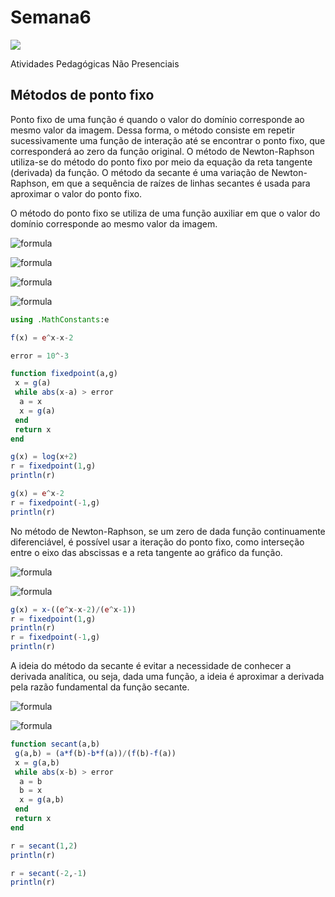 # Semana6
![](https://github.com/ifes-guarapari-cnum-enel-2020/Semana6/workflows/Julia%20CI/badge.svg)

Atividades Pedagógicas Não Presenciais

## Métodos de ponto fixo
Ponto fixo de uma função é quando o valor do domínio corresponde ao mesmo valor da imagem. Dessa forma, o método consiste em repetir sucessivamente uma função de interação até se encontrar o ponto fixo, que corresponderá ao zero da função original. O método de Newton-Raphson utiliza-se do método do ponto fixo por meio da equação da reta tangente (derivada) da função. O método da secante é uma variação de Newton-Raphson, em que a sequência de raízes de linhas secantes é usada para aproximar o valor do ponto fixo.

O método do ponto fixo se utiliza de uma função auxiliar em que o valor do domínio corresponde ao mesmo valor da imagem.

![formula](https://render.githubusercontent.com/render/math?math=e^x=x%2B2)

![formula](https://render.githubusercontent.com/render/math?math=f(x)=e^x-x-2)

![formula](https://render.githubusercontent.com/render/math?math=g(x)=e^x-2=x)

![formula](https://render.githubusercontent.com/render/math?math=g(x)=\ln(x%2B2)=x)
```julia
using .MathConstants:e

f(x) = e^x-x-2

error = 10^-3

function fixedpoint(a,g)
 x = g(a)
 while abs(x-a) > error
  a = x
  x = g(a)
 end
 return x
end

g(x) = log(x+2)
r = fixedpoint(1,g)
println(r)

g(x) = e^x-2
r = fixedpoint(-1,g)
println(r)
```

No método de Newton-Raphson, se um zero de dada função continuamente diferenciável, é possível usar a iteração do ponto fixo, como interseção entre o eixo das abscissas e a reta tangente ao gráfico da função.

![formula](https://render.githubusercontent.com/render/math?math=g(x)=x-\frac{f(x)}{{f}'(x)})

![formula](https://render.githubusercontent.com/render/math?math=g(x)=x-\frac{e^x-x-2}{e^x-1})
```julia
g(x) = x-((e^x-x-2)/(e^x-1))
r = fixedpoint(1,g)
println(r)
r = fixedpoint(-1,g)
println(r)
```

A ideia do método da secante é evitar a necessidade de conhecer a derivada analítica, ou seja, dada uma função, a ideia é aproximar a derivada pela razão fundamental da função secante.

![formula](https://render.githubusercontent.com/render/math?math=g(x)=x-h(x))

![formula](https://render.githubusercontent.com/render/math?math=h(x)=\frac{x_af_b-x_bf_a}{f_b-f_a})
```julia
function secant(a,b)
 g(a,b) = (a*f(b)-b*f(a))/(f(b)-f(a))
 x = g(a,b)
 while abs(x-b) > error
  a = b
  b = x
  x = g(a,b)
 end
 return x
end

r = secant(1,2)
println(r)

r = secant(-2,-1)
println(r)
```

